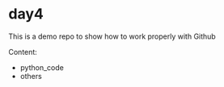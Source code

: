 # day4

This is a demo repo to show how to work properly with Github

Content:
  - python_code
  - others
